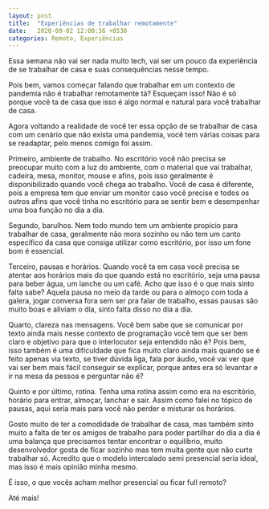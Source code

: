 ```yaml
---
layout: post
title:  "Experiências de trabalhar remotamente"
date:   2020-09-02 12:00:36 +0530
categories: Remoto, Experiências 
---
```

Essa semana não vai ser nada muito tech, vai ser um pouco da experiência de se trabalhar de casa e suas consequências nesse tempo.

Pois bem, vamos começar falando que trabalhar em um contexto de pandemia não é trabalhar remotamente tá? Esqueçam isso! Não é só porque você ta de casa que isso é algo normal e natural para você trabalhar de casa.

Agora voltando a realidade de você ter essa opção de se trabalhar de casa com um cenário que não exista uma pandemia, você tem várias coisas para se readaptar, pelo menos comigo foi assim.

Primeiro, ambiente de trabalho. No escritório você não precisa se preocupar muito com a luz do ambiente, com o material que vai trabalhar, cadeira, mesa, monitor, mouse e afins, pois isso geralmente é disponibilizado quando você chega ao trabalho. Você de casa é diferente, pois a empresa tem que enviar um monitor caso você precise e todos os outros afins que você tinha no escritório para se sentir bem e desempenhar uma boa função no dia a dia.

Segundo, barulhos. Nem todo mundo tem um ambiente propício para trabalhar de casa, geralmente não mora sozinho ou não tem um canto específico da casa que consiga utilizar como escritório, por isso um fone bom é essencial.

Terceiro, pausas e horários. Quando você ta em casa você precisa se atentar aos horários mais do que quando está no escritório, seja uma pausa para beber água, um lanche ou um café. Acho que isso é o que mais sinto falta sabe? Aquela pausa no meio da tarde ou para o almoço com toda a galera, jogar conversa fora sem ser pra falar de trabalho, essas pausas são muito boas e aliviam o dia, sinto falta disso no dia a dia.

Quarto, clareza nas mensagens. Você bem sabe que se comunicar por texto ainda mais nesse contexto de programação você tem que ser bem claro e objetivo para que o interlocutor seja entendido não é? Pois bem, isso também é uma dificuldade que fica muito claro ainda mais quando se é feito apenas via texto, se tiver dúvida liga, fala por áudio, você vai ver que vai ser bem mais fácil conseguir se explicar, porque antes era só levantar e ir na mesa da pessoa e perguntar não é?

Quinto e por último, rotina. Tenha uma rotina assim como era no escritório, horário para entrar, almoçar, lanchar e sair. Assim como falei no tópico de pausas, aqui seria mais para você não perder e misturar os horários.

Gosto muito de ter a comodidade de trabalhar de casa, mas também sinto muito a falta de ter os amigos de trabalho para poder partilhar do dia a dia é uma balança que precisamos tentar encontrar o equilíbrio, muito desenvolvedor gosta de ficar sozinho mas tem muita gente que não curte trabalhar só. Acredito que o modelo intercalado semi presencial seria ideal, mas isso é mais opinião minha mesmo.

É isso, o que vocês acham melhor presencial ou ficar full remoto?

Até mais!





